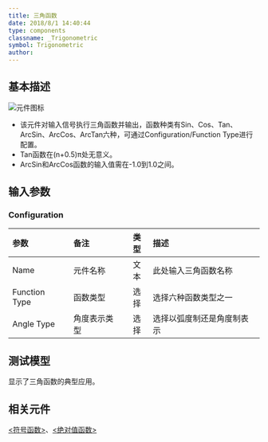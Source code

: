 ```yaml
---
title: 三角函数
date: 2018/8/1 14:40:44
type: components
classname: _Trigonometric
symbol: Trigonometric
author: 
---
```

## <span id="comp_desc">基本描述</span>
![元件图标]()

+ 该元件对输入信号执行三角函数并输出，函数种类有Sin、Cos、Tan、ArcSin、ArcCos、ArcTan六种，可通过Configuration/Function Type进行配置。
+ Tan函数在(n+0.5)π处无意义。
+ ArcSin和ArcCos函数的输入值需在-1.0到1.0之间。

## <span id="comp_params">输入参数</span>
### <span id="comp_params_group_Configuration">Configuration</span>
| 参数 | 备注 | 类型 | 描述 |
| :--- | :--- | :--: | :--- |
| <span id="comp_params_param_Name">Name</span> | 元件名称 | 文本 | 此处输入三角函数名称 |
| <span id="comp_params_param_Type">Function Type</span> | 函数类型 | 选择 | 选择六种函数类型之一 |
| <span id="comp_params_param_Mode">Angle Type</span> | 角度表示类型 | 选择 | 选择以弧度制还是角度制表示 |

[Name]: #comp_params_param_Name "Name"
[Function Type]: #comp_params_param_Type "Function Type"
[Angle Type]: #comp_params_param_Mode "Angle Type"

## <span id="comp_example">测试模型</span>
[<test Trigonometric>](<test link>)显示了三角函数的典型应用。

## <span id="comp_seealso">相关元件</span>
[<符号函数>](<test link>)、[<绝对值函数>](<test link>)




